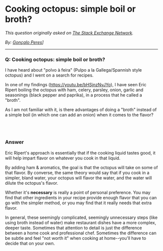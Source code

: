 # Cooking octopus: simple boil or broth?

_This question originally asked on [The Stack Exchange Network](https://dba.stackexchange.com/q/103269)._

_By: [Gonçalo Peres](https://dba.stackexchange.com/u/56955)]_
<br><hr>
### Q: Cooking octopus: simple boil or broth?
<p>I have heard about "polvo à feira" (Pulpo a la Gallega/Spannish style octopus) and I went on a search for recipes.</p>

<p>In one of my findings (<a href="https://youtu.be/bHSjnzNvJYo" rel="noreferrer">https://youtu.be/bHSjnzNvJYo</a>), I have seen Eric Ripert boiling the octopus with ham, celery,  parsley, onion, garlic and seasonings (black pepper and paprika), in a process that he called a "broth".</p>

<p>As I am not familiar with it, is there advantages of doing a "broth" instead of a simple boil (in which one can add an onion) when it comes to the flavor?</p>

<br><br>
### Answer 
<p>Eric Ripert's approach is essentially that if the cooking liquid tastes good, it will help impart flavor on whatever you cook in that liquid. </p>

<p>By adding ham &amp; aromatics, the goal is that the octopus will take on some of that flavor. By converse, the same theory would say that if you cook in a simpler, bland water, your octopus will flavor the water, and the water will dilute the octopus's flavor. </p>

<p>Whether it's <strong>necessary</strong> is really a point of personal preference. You may find that other ingredients in your recipe provide enough flavor that you can go with the simpler method, or you may find that it really needs that extra flavor. </p>

<p>In general, these seemingly complicated, seemingly unnecessary steps (like using broth instead of water) make restaurant dishes have a more complex, deeper taste. Sometimes that attention to detail is just the difference between a home cook and professional chef. Sometimes the difference can be subtle and feel "not worth it" when cooking at home--you'll have to decide that on your own.</p>

